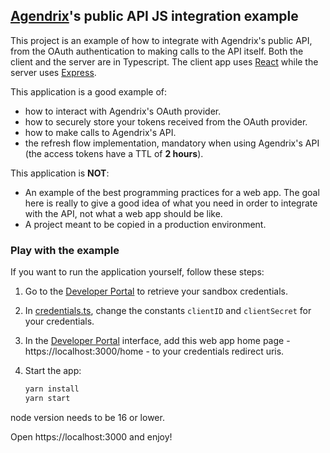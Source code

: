 ## [Agendrix](https://www.agendrix.com/)'s public API JS integration example

This project is an example of how to integrate with Agendrix's public API, from the OAuth authentication to making calls to the API itself. Both the client and the server are in Typescript. The client app uses [React](https://reactjs.org/) while the server uses [Express](https://expressjs.com/).

This application is a good example of:
 - how to interact with Agendrix's OAuth provider.
 - how to securely store your tokens received from the OAuth provider.
 - how to make calls to Agendrix's API.
 - the refresh flow implementation, mandatory when using Agendrix's API (the access tokens have a TTL of **2 hours**).

This application is **NOT**:
 - An example of the best programming practices for a web app. The goal here is really to give a good idea of what you need in order to integrate with the API, not what a web app should be like.
 - A project meant to be copied in a production environment.

### Play with the example

If you want to run the application yourself, follow these steps:
1. Go to the [Developer Portal](https://developers.agendrix.com) to retrieve your sandbox credentials.
1. In [credentials.ts](./shared/credentials.ts), change the constants `clientID` and `clientSecret` for your credentials.
1. In the [Developer Portal](https://developers.agendrix.com) interface, add this web app home page - https://localhost:3000/home - to your credentials redirect uris.
1. Start the app:

   ````bash
   yarn install
   yarn start
   ````

node version needs to be 16 or lower.

Open https://localhost:3000 and enjoy!

